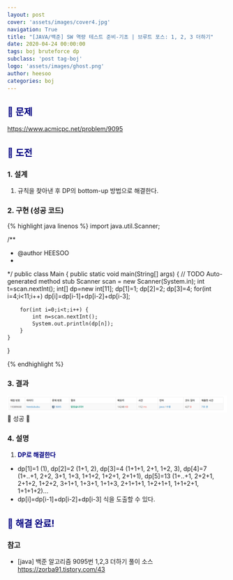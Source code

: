 ```yaml
---
layout: post
cover: 'assets/images/cover4.jpg'
navigation: True
title: "[JAVA/백준] SW 역량 테스트 준비-기초 | 브루트 포스: 1, 2, 3 더하기"
date: 2020-04-24 00:00:00
tags: boj bruteforce dp
subclass: 'post tag-boj'
logo: 'assets/images/ghost.png'
author: heesoo
categories: boj
---
```

## <span style="color:navy">👀 문제</span>
<https://www.acmicpc.net/problem/9095>

## <span style="color:navy">👊 도전</span>

### 1. 설계
1. 규칙을 찾아낸 후 DP의 bottom-up 방법으로 해결한다.

### 2. 구현 (성공 코드)
{% highlight java linenos %}
import java.util.Scanner;

/**
 * @author HEESOO
 *
 */
public class Main {
	public static void main(String[] args) {
		// TODO Auto-generated method stub
		Scanner scan = new Scanner(System.in);
		int t=scan.nextInt();
		int[] dp=new int[11];
		dp[1]=1;
		dp[2]=2;
		dp[3]=4;
		for(int i=4;i<11;i++)
			dp[i]=dp[i-1]+dp[i-2]+dp[i-3];
		
		for(int i=0;i<t;i++) {
			int n=scan.nextInt();
			System.out.println(dp[n]);
		}
	}
}

 {% endhighlight %}

### 3. 결과
![실행결과](./assets/images/200424_7.PNG)
🤟 성공 🤟  

### 4. 설명
1. **<span style="color:navy">DP로 해결한다</span>**
- dp[1]=1 (1), dp[2]=2 (1+1, 2), dp[3]=4 (1+1+1, 2+1, 1+2, 3), dp[4]=7 (1+..+1, 2+2, 3+1, 1+3, 1+1+2, 1+2+1, 2+1+1), dp[5]=13 (1+..+1, 2+2+1, 2+1+2, 1+2+2, 3+1+1, 1+3+1, 1+1+3, 2+1+1+1, 1+2+1+1, 1+1+2+1, 1+1+1+2)...
- dp[i]=dp[i-1]+dp[i-2]+dp[i-3] 식을 도출할 수 있다.

## <span style="color:navy">👏 해결 완료!</span>

### 참고
- [java] 백준 알고리즘 9095번 1,2,3 더하기 풀이 소스 <https://zorba91.tistory.com/43>
